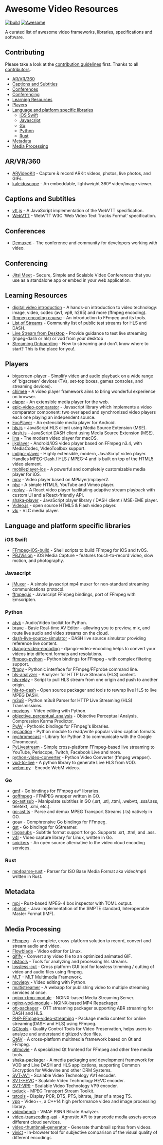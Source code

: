 # Awesome Video Resources

[![build](https://travis-ci.org/sitkevij/awesome-video.svg?branch=master)](https://travis-ci.org/sitkevij/awesome-video)
[![Awesome](https://awesome.re/badge-flat.svg)](https://awesome.re)

A curated list of awesome video frameworks, libraries, specifications and software.

## Contributing

Please take a look at the [contribution guidelines](https://github.com/sitkevij/awesome-video/blob/master/CONTRIBUTING.md) first. Thanks to all [contributors](https://github.com/sitkevij/awesome-video/graphs/contributors).

- [AR/VR/360](#arvr360)
- [Captions and Subtitles](#captions-and-subtitles)
- [Conferences](#conferences)
- [Conferencing](#conferencing)
- [Learning Resources](#learning-resources)
- [Players](#players)
- [Language and platform specific libraries](#language-and-platform-specific-libraries)
  - [iOS Swift](#ios-swift)
  - [Javascript](#javascript)
  - [Go](#go)
  - [Python](#python)
  - [Rust](#rust)
- [Metadata](#metadata)
- [Media Processing](#media-processing)

## AR/VR/360

- [ARVideoKit](https://github.com/AFathi/ARVideoKit) - Capture & record ARKit videos, photos, live photos, and GIFs.
- [kaleidoscope](https://github.com/thiagopnts/kaleidoscope) - An embeddable, lightweight 360º video/image viewer.

## Captions and Subtitles

- [vtt.js](https://github.com/mozilla/vtt.js) - A JavaScript implementation of the WebVTT specification.
- [WebVTT](https://www.w3.org/TR/webvtt1/) - WebVTT W3C 'Web Video Text Tracks Format' specification.

## Conferences

- [Demuxed](http://demuxed.com) - The conference and community for developers working with video.

## Conferencing

- [Jitsi Meet](https://github.com/jitsi/jitsi-meet) - Secure, Simple and Scalable Video Conferences that you use as a standalone app or embed in your web application.

## Learning Resources

- [digital video introduction](https://github.com/leandromoreira/digital_video_introduction) - A hands-on introduction to video technology: image, video, codec (av1, vp9, h265) and more (ffmpeg encoding).
- [ffmpeg encoding course](https://github.com/slhck/ffmpeg-encoding-course) - An introduction to FFmpeg and its tools.
- [List of Streams](https://github.com/bengarney/list-of-streams) - Community list of public test streams for HLS and DASH.
- [Live Stream from Desktop](https://github.com/leandromoreira/live-stream-from-desktop) - Provide guidance to test live streaming (mpeg-dash or hls) or vod from your desktop
- [Streaming Onboarding](https://github.com/Eyevinn/streaming-onboarding) - New to streaming and don't know where to start? This is the place for you!.

## Players

- [bigscreen-player](https://github.com/bbc/bigscreen-player) - Simplify video and audio playback on a wide range of 'bigscreen' devices (TVs, set-top boxes, games consoles, and streaming devices).
- [chimee](https://github.com/Chimeejs/chimee) - A video player framework aims to bring wonderful experience on browser.
- [clappr](https://github.com/clappr/clappr) - An extensible media player for the web.
- [epic-video-comparator](https://github.com/epiclabs-io/epic-video-comparator) - Javascript library which implements a video comparator component: two overlaped and synchronized video players each one playing an independent source.
- [ExoPlayer](https://github.com/google/ExoPlayer) - An extensible media player for Android.
- [hls.js](https://github.com/video-dev/hls.js) - JavaScript HLS client using Media Source Extension (MSE).
- [dash.js](https://github.com/Dash-Industry-Forum/dash.js) - JavaScript DASH client using Media Source Extension (MSE).
- [iina](https://github.com/lhc70000/iina) - The modern video player for macOS.
- [ijkplayer](https://github.com/Bilibili/ijkplayer) - Android/iOS video player based on FFmpeg n3.4, with MediaCodec, VideoToolbox support.
- [indigo-player](https://github.com/matvp91/indigo-player) - Highly extensible, modern, JavaScript video player. Handles MPEG-Dash / HLS / MPEG-4 and is built on top of the HTML5 video element.
- [mobileplayer-ios](https://github.com/mobileplayer/mobileplayer-ios) - A powerful and completely customizable media player for iOS.
- [mpv](https://github.com/mpv-player/mpv) - Video player based on MPlayer/mplayer2.
- [plyr](https://github.com/sampotts/plyr) - A simple HTML5, YouTube and Vimeo player.
- [replay](https://github.com/vimond/replay) - A React video player facilitating adaptive stream playback with custom UI and a React-friendly API.
- [shaka-player](https://github.com/google/shaka-player) - JavaScript player library / DASH client / MSE-EME player.
- [Video.js](https://github.com/videojs/video.js) - open source HTML5 & Flash video player.
- [vlc](https://github.com/videolan/vlc) - VLC media player.

## Language and platform specific libraries

### iOS Swift

- [FFmpeg-iOS-build](https://github.com/kewlbear/FFmpeg-iOS-build-script) - Shell scripts to build FFmpeg for iOS and tvOS.
- [PBJVision](https://github.com/piemonte/PBJVision) - iOS Media Capture – features touch-to-record video, slow motion, and photography.

### Javascript

- [jMuxer](https://github.com/samirkumardas/jmuxer) - A simple javascript mp4 muxer for non-standard streaming communications protocol.
- [ffmpeg.js](https://github.com/Kagami/ffmpeg.js) - Javascript FFmpeg bindings, port of FFmpeg with Emscripten.

### Python

- [atvk](https://github.com/senko/avtk) - Audio/Video toolkit for Python.
- [brave](https://github.com/bbc/brave) - Basic Real-time AV Editor - allowing you to preview, mix, and route live audio and video streams on the cloud.
- [dash-live-source-simulator](https://github.com/Dash-Industry-Forum/dash-live-source-simulator) - DASH live source simulator providing reference live content.
- [django-video-encoding](https://github.com/escaped/django-video-encoding) - django-video-encoding helps to convert your videos into different formats and resolutions.
- [ffmpeg-python](https://github.com/kkroening/ffmpeg-python) - Python bindings for FFmpeg - with complex filtering support.
- [ffmpy](https://github.com/Ch00k/ffmpy) - Pythonic interface for FFmpeg/FFprobe command line.
- [hls-analyzer](https://github.com/epiclabs-io/hls-analyzer) - Analyzer for HTTP Live Streams (HLS) content.
- [hls-relay](https://github.com/Eyevinn/hls-relay) - Script to pull HLS stream from one origin and push to another origin.
- [hls-to-dash](https://github.com/Eyevinn/hls-to-dash) - Open source packager and tools to rewrap live HLS to live MPEG DASH.
- [m3u8](https://github.com/globocom/m3u8) - Python m3u8 Parser for HTTP Live Streaming (HLS) Transmissions.
- [moviepy](https://github.com/Zulko/moviepy) - Video editing with Python.
- [objective_perceptual_analysis](https://github.com/crunchyroll/objective_perceptual_analysis) - Objective Perceptual Analysis, Compression Karma Predictor.
- [PyAV](https://github.com/mikeboers/PyAV) - Pythonic bindings for FFmpeg's libraries.
- [pycaption](https://github.com/pbs/pycaption) - Python module to read/write popular video caption formats.
- [pychromecast](https://github.com/balloob/pychromecast) - Library for Python 3 to communicate with the Google Chromecast.
- [PyLivestream](https://github.com/scivision/PyLivestream) - Simple cross-platform FFmpeg-based live streaming to YouTube, Periscope, Twitch, Facebook Live and more.
- [python-video-converter](https://github.com/senko/python-video-converter) - Python Video Converter (ffmpeg wrapper).
- [vod-to-live](https://github.com/Eyevinn/vod-to-live) - A python library to generate Live HLS from VOD.
- [webm.py](https://github.com/Kagami/webm.py) - Encode WebM videos.

### Go

- [gmf](https://github.com/3d0c/gmf) - Go bindings for FFmpeg av\* libraries.
- [goffmpeg](https://github.com/xfrr/goffmpeg) - FFMPEG wrapper written in GO.
- [go-astisub](https://github.com/asticode/go-astisub) - Manipulate subtitles in GO (.srt, .stl, .ttml, .webvtt, .ssa/.ass, teletext, .smi, etc.).
- [go-astits](https://github.com/asticode/go-astits) - Parse and demux MPEG Transport Streams (.ts) natively in GO.
- [goav](https://github.com/giorgisio/goav) - Comphrensive Go bindings for FFmpeg.
- [gst](https://github.com/ziutek/gst) - Go bindings for GStreamer.
- [libgosubs](https://github.com/wargarblgarbl/libgosubs) - Subtitle format support for go. Supports .srt, .ttml, and .ass.
- [v4l](https://github.com/korandiz/v4l) - Video capture library for Linux, written in Go.
- [snickers](http://github.com/snickers/snickers) - An open source alternative to the video cloud encoding services.

### Rust

- [mp4parse-rust](https://github.com/mozilla/mp4parse-rust) - Parser for ISO Base Media Format aka video/mp4 written in Rust.

## Metadata

- [mpi](https://github.com/sitkevij/mpi) - Rust-based MPEG-4 box inspector with TOML output.
- [photon](https://github.com/Netflix/photon) - Java implementation of the SMPTE standard, Interoperable Master Format (IMF).

## Media Processing

- [FFmpeg](http://ffmpeg.org) - A complete, cross-platform solution to record, convert and stream audio and video.
- [Flowblade](https://github.com/jliljebl/flowblade) - Video editor for Linux.
- [gifify](https://github.com/vvo/gifify) - Convert any video file to an optimized animated GIF.
- [hlstools](https://github.com/muxinc/hlstools/) - Tools for analyzing and processing hls streams.
- [lossless-cut](https://github.com/mifi/lossless-cut) - Cross platform GUI tool for lossless trimming / cutting of video and audio files using ffmpeg.
- [MLT](https://github.com/mltframework/mlt) - MLT Multimedia Framework.
- [moviepy](https://github.com/Zulko/moviepy) - Video editing with Python.
- [multistreamer](https://github.com/jprjr/multistreamer) - A webapp for publishing video to multiple streaming services at once.
- [nginx-rtmp-module](https://github.com/arut/nginx-rtmp-module) - NGINX-based Media Streaming Server.
- [nginx-vod-module](https://github.com/kaltura/nginx-vod-module) - NGINX-based MP4 Repackager.
- [ott-packager](https://github.com/cannonbeach/ott-packager) - OTT streaming packager supporting ABR streaming for DASH and HLS.
- [PHP-FFmpeg-video-streaming](https://github.com/aminyazdanpanah/PHP-FFmpeg-video-streaming) - Package media content for online streaming(DASH and HLS) using FFmpeg.
- [QCtools](https://github.com/bavc/qctools) - Quality Control Tools for Video Preservation, helps users to analyze and understand digitized video files.
- [QtAV](https://github.com/wang-bin/QtAV) - A cross-platform multimedia framework based on Qt and FFmpeg.
- [qtlmovie](https://github.com/qtlmovie/qtlmovie) - A specialized Qt frontend for FFmpeg and other free media tools.
- [shaka-packager](https://github.com/google/shaka-packager) - A media packaging and development framework for VOD and Live DASH and HLS applications, supporting Common Encryption for Widevine and other DRM Systems.
- [SVT-AV1](https://github.com/OpenVisualCloud/SVT-AV1) - Scalable Video Technology AV1 encoder.
- [SVT-HEVC](https://github.com/OpenVisualCloud/SVT-HEVC) - Scalable Video Technology HEVC encoder.
- [SVT-VP9](https://github.com/OpenVisualCloud/SVT-VP9) - Scalable Video Technology VP9 encoder.
- [tsduck](https://github.com/tsduck/tsduck) - MPEG Transport Stream Toolkit.
- [tstools](https://github.com/OlivierLeBozec/tstools) - Display PCR, DTS, PTS, bitrate, jitter of a mpeg TS.
- [vpp](https://github.com/matt-42/vpp) - Video++, a C++14 high performance video and image processing library.
- [videobench](https://github.com/JNoDuq/videobench) - VMAF PSNR Bitrate Analyzer.
- [video-transcoding-api](https://github.com/NYTimes/video-transcoding-api) - Agnostic API to transcode media assets across different cloud services.
- [video-thumbnail-generator](https://github.com/flavioribeiro/video-thumbnail-generator) - Generate thumbnail sprites from videos.
- [vivict](https://github.com/SVT/vivict) - In-browser tool for subjective comparison of the visual quality of different encodings
